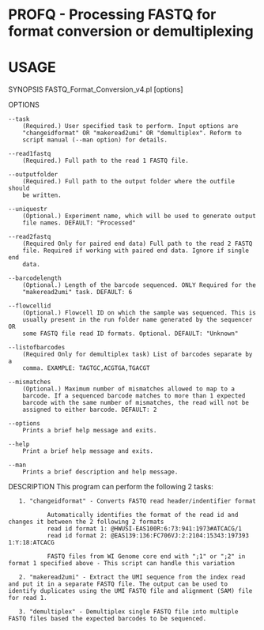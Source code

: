 # PROFQ - Processing FASTQ for format conversion or demultiplexing

# USAGE

SYNOPSIS
       FASTQ_Format_Conversion_v4.pl [options]

OPTIONS

    --task
        (Required.) User specified task to perform. Input options are
        "changeidformat" OR "makeread2umi" OR "demultiplex". Reform to
        script manual (--man option) for details.

    --read1fastq
        (Required.) Full path to the read 1 FASTQ file.

    --outputfolder
        (Required.) Full path to the output folder where the outfile should
        be written.

    --uniquestr
        (Optional.) Experiment name, which will be used to generate output
        file names. DEFAULT: "Processed"

    --read2fastq
        (Required Only for paired end data) Full path to the read 2 FASTQ
        file. Required if working with paired end data. Ignore if single end
        data.

    --barcodelength
        (Optional.) Length of the barcode sequenced. ONLY Required for the
        "makeread2umi" task. DEFAULT: 6

    --flowcellid
        (Optional.) Flowcell ID on which the sample was sequenced. This is
        usually present in the run folder name generated by the sequencer OR
        some FASTQ file read ID formats. Optional. DEFAULT: "Unknown"

    --listofbarcodes
        (Required Only for demultiplex task) List of barcodes separate by a
        comma. EXAMPLE: TAGTGC,ACGTGA,TGACGT

    --mismatches
        (Optional.) Maximum number of mismatches allowed to map to a
        barcode. If a sequenced barcode matches to more than 1 expected
        barcode with the same number of mismatches, the read will not be
        assigned to either barcode. DEFAULT: 2
        
    --options
        Prints a brief help message and exits.

    --help
        Print a brief help message and exits.

    --man
        Prints a brief description and help message.

DESCRIPTION
       This program can perform the following 2 tasks:

       1. "changeidformat" - Converts FASTQ read header/indentifier format

               Automatically identifies the format of the read id and changes it between the 2 following 2 formats
               read id format 1: @HWUSI-EAS100R:6:73:941:1973#ATCACG/1
               read id format 2: @EAS139:136:FC706VJ:2:2104:15343:197393 1:Y:18:ATCACG

               FASTQ files from WI Genome core end with ";1" or ";2" in format 1 specified above - This script can handle this variation

       2. "makeread2umi" - Extract the UMI sequence from the index read and put it in a separate FASTQ file. The output can be used to identify duplicates using the UMI FASTQ file and alignment (SAM) file for read 1.

       3. "demultiplex" - Demultiplex single FASTQ file into multiple FASTQ files based the expected barcodes to be sequenced.


